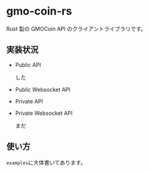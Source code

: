 # gmo-coin-rs

Rust 製の GMOCoin API のクライアントライブラリです。

## 実装状況

- Public API

  した

- Public Websocket API
- Private API
- Private Websocket API

  まだ

## 使い方

`examples`に大体書いてあります。
